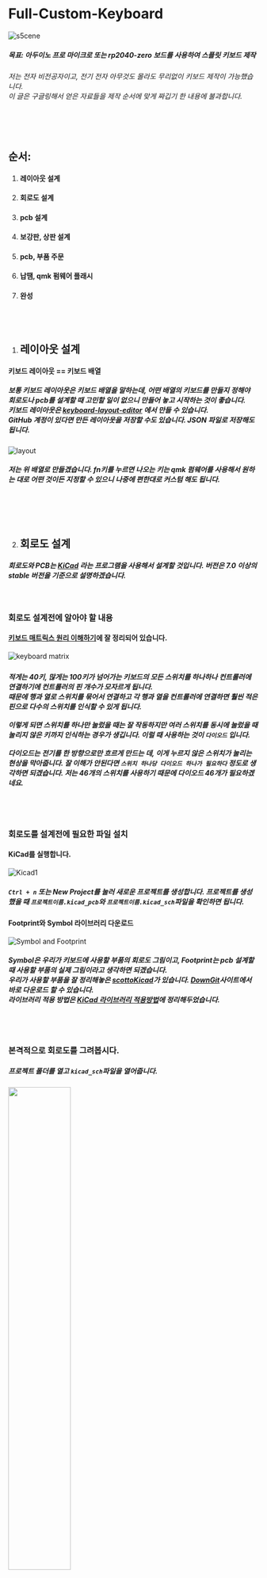 # Full-Custom-Keyboard

![s5cene](img/S5cene46.jpg)

##### 목표: 아두이노 프로 마이크로 또는 rp2040-zero 보드를 사용하여 스플릿 키보드 제작

###### 저는 전자 비전공자이고, 전기 전자 아무것도 몰라도 무리없이 키보드 제작이 가능했습니다.<br>이 글은 구글링해서 얻은 자료들을 제작 순서에 맞게 짜깁기 한 내용에 불과합니다.

<br><br>

## 순서:

1. #### 레이아웃 설계

2. #### 회로도 설계

3. #### pcb 설계

4. #### 보강판, 상판 설계

5. #### pcb, 부품 주문

6. #### 납땜, qmk 펌웨어 플래시

7. #### 완성

<br><br>

1. ## 레이아웃 설계

#### 키보드 레이아웃 == 키보드 배열

##### 보통 키보드 레이아웃은 키보드 배열을 말하는데, 어떤 배열의 키보드를 만들지 정해야 회로도나 pcb를 설계할 때 고민할 일이 없으니 만들어 놓고 시작하는 것이 좋습니다.<br>키보드 레이아웃은 [keyboard-layout-editor](http://www.keyboard-layout-editor.com/) 에서 만들 수 있습니다.<br>GitHub 계정이 있다면 만든 레이아웃을 저장할 수도 있습니다. JSON 파일로 저장해도 됩니다.

![layout](img/layout/layout.png)

##### 저는 위 배열로 만들겠습니다. fn키를 누르면 나오는 키는 qmk 펌웨어를 사용해서 원하는 대로 어떤 것이든 지정할 수 있으니 나중에 편한대로 커스텀 해도 됩니다.

<br><br><br>

2. ## 회로도 설계

##### 회로도와 PCB는 [KiCad](https://www.kicad.org/) 라는 프로그램을 사용해서 설계할 것입니다. 버전은 7.0 이상의 stable 버전을 기준으로 설명하겠습니다.

<br>

### 회로도 설계전에 알아야 할 내용

#### [키보드 매트릭스 원리 이해하기](https://m.blog.naver.com/kdahaam/221495967863)에 잘 정리되어 있습니다.

![keyboard matrix](img/schematic/schematic1.png)

##### 

##### 적게는 40키, 많게는 100키가 넘어가는 키보드의 모든 스위치를 하나하나 컨트롤러에 연결하기에 컨트롤러의 핀 개수가 모자르게 됩니다. <br>때문에 행과 열로 스위치를 묶어서 연결하고 각 행과 열을 컨트롤러에 연결하면 훨씬 적은 핀으로 다수의 스위치를 인식할 수 있게 됩니다.<br><br>이렇게 되면 스위치를 하나만 눌렀을 때는 잘 작동하지만 여러 스위치를 동시에 눌렀을 때 눌리지 않은 키까지 인식하는 경우가 생깁니다. 이럴 때 사용하는 것이 `다이오드` 입니다. <br><br>다이오드는 전기를 한 방향으로만 흐르게 만드는 데, 이게 누르지 않은 스위치가 눌리는 현상을 막아줍니다. 잘 이해가 안된다면 `스위치 하나당 다이오드 하나가 필요하다` 정도로 생각하면 되겠습니다. 저는 46개의 스위치를 사용하기 때문에 다이오드 46개가 필요하겠네요.

<br><br>

### 회로도를 설계전에 필요한 파일 설치

#### KiCad를 실행합니다.

![Kicad1](img/schematic/Kicad1.png)

##### `Ctrl + n` 또는 New Project를 눌러 새로운 프로젝트를 생성합니다. 프로젝트를 생성했을 때 `프로젝트이름.kicad_pcb`와 `프로젝트이름.kicad_sch`파일을 확인하면 됩니다.

#### Footprint와 Symbol 라이브러리 다운로드

![Symbol and Footprint](img/schematic/Kicad2.png)

##### Symbol은 우리가 키보드에 사용할 부품의 회로도 그림이고, Footprint는 pcb 설계할 때 사용할 부품의 실제 그림이라고 생각하면 되겠습니다.<br>우리가 사용할 부품을 잘 정리해놓은 [scottoKicad](https://github.com/joe-scotto/scottokeebs/tree/main/Extras/ScottoKicad)가 있습니다. [DownGit](https://minhaskamal.github.io/DownGit/#/home?url=https://github.com/joe-scotto/scottokeebs/tree/main/Extras/ScottoKicad)사이트에서 바로 다운로드 할 수 있습니다.<br>라이브러리 적용 방법은 [KiCad 라이브러리 적용방법](https://github.com/Jangmyun/Full-Custom-Keyboard/tree/main/kicadLibrary)에 정리해두었습니다.

<br><br>

### 본격적으로 회로도를 그려봅시다.

##### 프로젝트 폴더를 열고 `kicad_sch`파일을 열어줍니다.

<p width="100%">
  <img src="img/schematic/Kicad3.png" width="50%">
</p>

##### 단축키 `A`를 눌러 스위치와 다이오드 심볼을 추가해주겠습니다. `scottokeebs`로 검색하면 앞서 적용한 심볼 라이브러리를 찾을 수 있습니다.

![keyswitch and diode](img/schematic/Kicad4.png)

##### 추가한 스위치와 다이오드를 옮겨서 위와같이 만들어줍니다. 스위치와 다이오드 하나가 세트입니다.<br>이제 앞에서 만든 레이아웃대로 스위치와 다이오드를 배치하겠습니다.<br>스위치와 다이오드를 드래그하고 복사하면 됩니다. 일정한 간격으로 배치해야 와이어를 연결할 때 편리합니다.

![schematic](img/schematic/Kicad5.png)

##### 어지럽긴 하지만 이런식으로 배치가 됩니다. 저는 스플릿 키보드라서 좌,우 각각 떨어뜨려놨습니다.<br><br>이제 단축키 `W`로 각 행과 열을 연결해주겠습니다.

![schematic wiring](img/schematic/Kicad6.png)

##### 이런 구조가 되는데, 연결할 때 검은색 원 안의 초록색 점은 서로 연결되었다는 뜻입니다. 연결되지 않은 선 끼리는 빨간색 원처럼 아무것도 표시되지 않습니다. 와이어 교차할 때 주의해야 합니다.

##### 다음은 각 행과 열에 라벨을 붙여줘야 합니다. 같은 이름의 라벨은 PCB 설계 단계에서 서로 연결됩니다.<br>`Ctrl + L`또는 회로도 편집기 우측의 `Global Label`을 선택하고 이름을 정해주면 됩니다.

![Global Label](img/schematic/Kicad7.png)

##### 라벨을 보기쉽게 만드려고 회로도를 조금 수정했습니다. 저는 스플릿 키보드를 만들거라 왼쪽 오른쪽의 라벨 이름을 구분해줬습니다. 보통 행열 라벨은 `col`과 `row`로 작명합니다.

##### 이제 MCU를 회로도에 추가합니다. 스플릿 키보드라서 두개 추가해줍니다. 저는 rp2040-zero를 사용하겠습니다. 단축키 `A`를 누르고 rp2040-zero를 추가합니다.

[![rp2040-zero-pinout](img/schematic/rp2040ZeroPinout.png)](https://mischianti.org/waveshare-rp2040-zero-high-resolution-pinout-and-specs/)

![rp2040-zero](img/schematic/rp2040zero.png)

##### 총 23개의 핀이 있는데 그중에서 `3V3`,`GND`,`5V`외에는 자유롭게 행열을 연결할 수 있습니다. 다만 스플릿 키보드를 만들 때는 좌우 컨트롤러의 시리얼 통신을 위해 `GPIO0`, `GPIO1` 핀을 비워주겠습니다.

![keyboard matrix connection](img/schematic/Kicad8.png)

##### 연결을 완료했습니다. PCB 설계과정에서 다시 돌아와 수정할 수 있으니 연결되는 위치는 크게 중요하지 않습니다.

### [좌우 컨트롤러의 통신 방법 (스플릿 키보드만 해당)](https://docs.qmk.fm/#/serial_driver?id=usart-full-duplex)

##### MCU의 통신방법은 여러가지가 있는데 우리는 시리얼 통신, 그중에서도 `USART Full-Duplex` 방식을 사용하겠습니다. 이름부터 어려워보이는데 그냥 선 네 개만 잘 연결하면 됩니다.<br>좌우의 연결은 3.5mm 이어폰 잭 (TRRS)로 할겁니다. 따라서 TRRS 커넥터를 추가하겠습니다. `Placeholder_TRRS`로 검색해서 두 개 추가해줍니다.

![trrs connection](img/schematic/Kicad9.png)

##### USART Full-Duplex 방식은 TX를 RX에, RX를 TX에 연결해야 합니다. 저는 간단히 TRRS 커넥터의 TX와 RX를 좌우가 엇갈리도록 하겠습니다. 빨간 박스처럼 하면 됩니다.

##### 이제 회로도는 완성됐습니다. PCB파일로 넘어가기 전에 회로도에 들어간 부품들의 실제 Footprint를 지정해줘야 합니다.

![footprint assignment tool](img/schematic/Kicad11.png)

##### 에디터 상단의 Footprint Assignment Tool을 열어줍니다.

![footprint assignment](img/schematic/Kicad12.png)

##### 같은 종류의 부품을 `shift + 마우스클릭`으로 선택해주고 라이브러리에서 부품에 맞는 풋프린트를 더블클릭해주면 적용됩니다.<br>각 심볼에 맞는 풋프린트의 라이브러리와 이름은 다음과 같습니다.

| 심볼          | 라이브러리                  | 풋프린트 이름      |
| ----------- | ---------------------- | ------------ |
| Diode       | ScottoKeebs_Components | Diode_D0-35  |
| Keyswitch   | ScottoKeebs_MX         | MX_PCB_1.00u |
| RP2040_Zero | ScottoKeebs_MCU        | RP2040_Zero  |
| TRRS        | ScottoKeebs_Components | TRRS_PJ-320A |

##### 만약 다른 사이즈의 키캡을 사용한다면 각 사이즈에 맞는 MX스위치 풋프린트를 사용하면 됩니다. 여기까지 하면 회로도는 완성입니다. 이제 PCB 디자인으로 넘어가겠습니다.

<br><br>

3. ## PCB 설계

![pcb editor open](img/pcb/pcb1.png)

##### 열려있는 회로도 에디터에서 PCB 에디터를 바로 열어줍니다.

<p width="100%">
  <img src="img/pcb/pcb2.png" width="45%">
  <img src="img/pcb/pcb3.png" width="45%">
</p>

##### 회로도 에디터의 수정사항들을 PCB에 반영합니다.

![pcb updated](img/pcb/pcb4.png)

##### 이제 어지럽게 얽힌 풋프린트들이 에디터에 생깁니다. 서로 연결된 선끼리 이어주면 됩니다. 그 전에 만들고자 하는 키보드의 레이아웃에 맞게 스위치와 다이오드를 정렬해줘야 합니다.

##### 스위치 하나의 가로세로 길이는 `19.05mm`입니다. pcb에디터의 격자 사이즈를 19.05mm를 4로 나눈 `4.7625mm`로 설정하고 진행하겠습니다.

<p width="100%">
  <img src="img/pcb/pcb5.png" width="45%">
  <img src="img/pcb/pcb6.png" width="45%">
</p>

##### User Grid에서 `4.7625mm`로 그리드를 설정해줍니다. 이제 모든 스위치를 예쁘게 정렬하면 됩니다.

![schematic](img/pcb/pcb7.png)

##### 기존의 스위치 번호에 유의해서 배치해주면 됩니다. 위치를 중구난방으로 해도 되기는 하는데 나중에 지옥이 펼쳐지니 순서대로 해주세요.

#### 꿀팁:

<p width="100%">
  <img src="img/pcb/pcb1.png" width="45%">
  <img src="img/pcb/pcb8.png" width="45%">
</p>

##### 회로도, pcb에디터 각각 상단의 버튼을 눌러 왔다갔다 할 수 있습니다.<br>이게 왜 좋냐면 회로도 에디터에서 심볼을 선택하면 PCB 에디터에서도 선택된 상태가 됩니다. <br>또 스위치 정렬이 잘 안될 때가 있는데 스위치를 드래그할 때 스위치의 중심부를 잡고 이동하셔야 스위치간 간격이 정확히 맞습니다.

![gride reference](img/pcb/pcb10.png)

##### 단축키 `S`를 눌러 가장 좌측 상단의 스위치의 좌상단 꼭짓점을 격자의 기준으로 지정합니다.

![switch align complete](img/pcb/pcb9.png)

##### 스위치 정렬이 끝났습니다. 이제 다이오드를 스위치 사이에 끼워넣기 하겠습니다.

![flip diodes](img/pcb/pcb11.png)

##### 다이오드는 PCB 기판의 하단에 넣을겁니다. 다이오드를 전부 선택하고 단축키 `F`를 눌러 뒤집어줍니다. 이제 스위치 사이사이에 다이오드를 배치해줍니다.

![diode position](img/pcb/pcb12.png)

##### 스위치의 1/4 지점에 배치해줍니다. 개인적으로 이렇게 배치하는게 행열 연결할 때 깔끔하게 할 수 있어서 좋았습니다.

![diode positioning complete](img/pcb/pcb13.png)

##### 다이오드 정렬이 끝났습니다. 이제 rp2040-zero와 trrs 커넥터를 배치하고 회로도에 맞춰 선을 연결해주겠습니다.<br>단축키 `X`키로 배선을 시작할 수 있습니다.<br>배선작업을 하기 전에 미리 볼트가 들어갈 구멍을 뚫고 시작해도 됩니다.

#### [KiCAD 사용법 강좌-배선/Copper/비아뚫기 - YouTube](https://youtu.be/5w91CukhzNU?si=pJJ6Ocjb_U-1WQmc)

##### 위 영상에서는 배선 굵기를 조절하는데, 우리는 스위치가 눌린 것만 인식하면 되는 키보드라 따로 조절할 필요는 없습니다. `F.Cu`와 `B.Cu`를 단축키 `V`로 바꿔가면서 배선을 할 수 있습니다.

![routing](img/pcb/pcb15.png)

##### 빨간색이 `F.Cu`고 초록색이 `B.Cu`입니다. 두 선은 각각 앞면, 뒷면의 배선이기 때문에 겹쳐도 합선되지 않습니다. 적절히 섞어가면서 배선작업을 해주면 됩니다.

![routing complete](img/pcb/pcb16.png)

##### 배선이 완료되었습니다. 저는 여기서 기판을 고정할 볼트가 들어갈 구멍을 뚫어주겠습니다. 다시 회로도 에디터로 돌아갑니다.

![Mounting Hole](img/pcb/pcb17.png)

##### `Placeeholder_Mounting_Hole`로 검색하고 추가해줍니다.<br>Footprint Assignment Tool을 열어 `MountingHole` 라이브러리의 `MountingHole_2.2mm_M2`를 선택해줍니다. M2 사이즈의 볼트를 사용할겁니다.

##### 다시 PCB 에디터로 돌아와 회로도의 변경사항을 업데이트해줍니다.

![Mounting hole added](img/pcb/pcb18.png)

##### 나사 체결 홀이 생겼습니다. 이제 이걸 적절한 위치에 배치해주겠습니다.

![mountinghole align](img/pcb/pcb19.png)

##### 배치가 완료됐습니다.

#### 이제 기판의 가장자리 커팅라인을 그려줘야 합니다.

![edge cut](img/pcb/pcb20.png)

##### `Edge.Cuts`를 선택해주고 직선과 호를 그려 PCB의 모양을 잡아주겠습니다.

![edge cuts](img/pcb/pcb21.png)

##### 이런 모양이 됩니다. 왼쪽 오른쪽 따로 만들어도 되는데 주문시 가격이 더 올라가기 때문에 통째로 만들어서 잘라서 사용하는 방식으로 하겠습니다.

#### Design Rules Checker로 잘못된 부분이 있는지 확인해보겠습니다.

![DRC](img/pcb/designRulesChecker.png)

![DRC](img/pcb/designRulesChecker2.png)

##### `Run DRC`버튼을 눌러 확인합니다. `Warnings`에 12개가 나오지만 일단 `Errors`를 중점적으로 체크해주면 됩니다.

![silkscreen warning](img/pcb/silkscreenWarning.png)

##### `Warning`은 대부분 실크스크린(PCB위에 실제로 그려지는 부분)이 잘리면서 생기는 것이 대부분입니다. 크게 신경쓰지 않아도 작동에 이상이 없습니다.

#### 이제 PCB의 나머지 부분을 구리로 채워주겠습니다.

<p width="100%">
  <img src="img/pcb/pcb22.png" width="20%">
  <img src="img/pcb/pcb23.png" width="70%">
</p>

##### 단축키`Ctrl + Shift + Z`나 `Add filled Zone` 버튼을 누르고 에디터의 빈 공간을 클릭해줍니다.<br>레이어를 두개 다 체크 해주고 OK버튼을 누릅니다.

![filled zone](img/pcb/pcb24.png)

![filled zone](img/pcb/pcb25.png)

##### PCB 전체를 감싸주고 단축키 `B`키를 눌러 채워줍니다.<br>PCB 디자인의 모든 과정이 끝났습니다. 이제 이 파일을 거버 `.gbr` 파일로 저장해야합니다.

#### [How to generate Gerber and Drill files in KiCad 7](https://jlcpcb.com/help/article/362-how-to-generate-gerber-and-drill-files-in-kicad-7)

##### 위 링크는 우리가 PCB를 주문할 업체인 JLCPCB의 설명문입니다. 그대로 따라해서 거버파일을 한 폴더에 저장하면 됩니다.

###### 수정사항:

![fix](img/pcb/fix.png)

###### pcb의 전체적인 디자인과 홀 위치를 수정했습니다.

<br><br>

4. ## 보강판, 하판 설계

##### 이제 보강판, 하판 설계를 해야합니다. 저는 Fusion360 무료버전을 사용해서 만들었습니다.<br>이 부분은 설명하기가 너무 어려워서 잘 만들어진 유튜브 강좌로 대체하겠습니다.<br>진짜 너무 어려워서 설계하기가 힘들다 하시는 분들은 스위치를 고를 때 5핀 스위치를 선택하시고 하판은 최소구매 수량때문에 남는 PCB를 하판으로 이용하면 됩니다. <br>근데 이러면 키보드가 정말 기괴해지니까 저는 보강판을 설계하겠습니다.

[메이커를 위한 Fusion 360 모델링 - YouTube](https://youtube.com/playlist?list=PLovJKdHnVxzlUSWneVlyuwuWpvtWabgab&si=KHW3WNaJRUbpsRhU)

##### 약 2시간 반 정도 강의 따라가면 `.dxf` 형식의 평면 도면 정도는 쉽게 만들 수 있습니다.

<p width="100%">
  <img src="img/fusion360switchSize.png" width="40%">
</p>

##### mx 스위치 상판에는 스위치를 끼울 구멍을 내야하는데, `14mm`로 만들면 됩니다. 저도 아직 툴 사용이 미숙해서 Fusion360 단축키 `D`를 사용해서 길이 노가다를 해줬습니다.

[CherryMX.pdf - Google Drive](https://drive.google.com/file/d/1mCyr-2AKkUAvFVv7urUcg1ZXiUHRZjrM/view)

##### 위 링크는 체리MX 스위치의 상세 스펙입니다. 인치로 표기되어있습니다..

<p width="100%">
  <img src="img/plate/plate0.png" width="40%">
  <img src="img/plate/plate2.png" width="40%">
</p>

##### 보강판과 하판을 만들어주었습니다. 일단 보강판을 만들면 하판은 거기서 조금만 수정하면 됩니다.

<p width="100%">
  <img src="img/plate/plate1.jpg" width="40%">
</p>

##### 실제로 체결하게 되면 이렇게 됩니다.

[How to save or export a Sketch as DXF in Fusion 360](https://www.autodesk.com/support/technical/article/caas/sfdcarticles/sfdcarticles/How-to-Save-Sketch-as-DXF-in-Fusion-360.html)

##### 만든 도면을 DXF 파일로 저장해줍니다.
